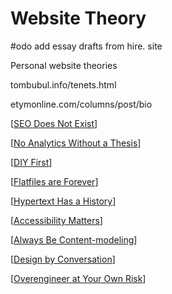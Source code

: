 # Website Theory

#odo add essay drafts from hire. site

Personal website theories

tombubul.info/tenets.html 

etymonline.com/columns/post/bio 

[[SEO Does Not Exist]]

[[No Analytics Without a Thesis]]

[[DIY First]]

[[Flatfiles are Forever]]

[[Hypertext Has a History]]

[[Accessibility Matters]]

[[Always Be Content-modeling]]

[[Design by Conversation]]

[[Overengineer at Your Own Risk]]

[//begin]: # "Autogenerated link references for markdown compatibility"
[SEO Does Not Exist]: seo-does-not-exist "SEO Does Not Exist"
[No Analytics Without a Thesis]: no-analytics-without-a-thesis "No Analytics Without a Thesis"
[DIY First]: diy-first "DIY First"
[Flatfiles are Forever]: flatfiles-are-forever "Flatfiles Are Forever"
[Hypertext Has a History]: hypertext-has-a-history "Hypertext Has a History"
[Accessibility Matters]: accessibility-matters "Accessibility Matters"
[Always Be Content-modeling]: always-be-content-modeling "Always Be Content Modeling"
[Design by Conversation]: design-by-conversation "Design By Conversation"
[Overengineer at Your Own Risk]: overengineer-at-your-own-risk "Overengineer at Your Own Risk"
[//end]: # "Autogenerated link references"